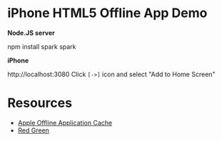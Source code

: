 iPhone HTML5 Offline App Demo
====

**Node.JS server**

  npm install spark
  spark

**iPhone**

  http://localhost:3080
  Click `[->]` icon and select "Add to Home Screen"

Resources
====

  * [Apple Offline Application Cache](http://developer.apple.com/library/safari/#documentation/iPhone/Conceptual/SafariJSDatabaseGuide/OfflineApplicationCache/OfflineApplicationCache.html)
  * [Red Green](http://kentbrewster.com/backchannel/)

